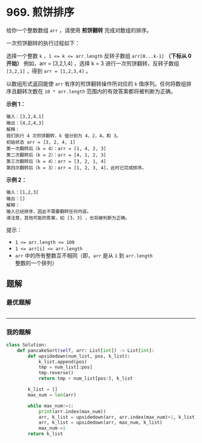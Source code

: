 # 969. 煎饼排序

给你一个整数数组 `arr` ，请使用 **煎饼翻转** 完成对数组的排序。

一次煎饼翻转的执行过程如下：

选择一个整数 `k` ，`1 <= k <= arr.length`
反转子数组 `arr[0...k-1]` **（下标从 0 开始）**
例如，arr = [3,2,1,4] ，选择 k = 3 进行一次煎饼翻转，反转子数组 `[3,2,1]` ，得到 `arr = [1,2,3,4]` 。

以数组形式返回能使 `arr` 有序的煎饼翻转操作所对应的 `k` 值序列。任何将数组排序且翻转次数在 `10 * arr.length` 范围内的有效答案都将被判断为正确。



**示例 1：**
```
输入：[3,2,4,1]
输出：[4,2,4,3]
解释：
我们执行 4 次煎饼翻转，k 值分别为 4，2，4，和 3。
初始状态 arr = [3, 2, 4, 1]
第一次翻转后（k = 4）：arr = [1, 4, 2, 3]
第二次翻转后（k = 2）：arr = [4, 1, 2, 3]
第三次翻转后（k = 4）：arr = [3, 2, 1, 4]
第四次翻转后（k = 3）：arr = [1, 2, 3, 4]，此时已完成排序。 
```

**示例 2：**

```
输入：[1,2,3]
输出：[]
解释：
输入已经排序，因此不需要翻转任何内容。
请注意，其他可能的答案，如 [3，3] ，也将被判断为正确。
```

提示：

- `1 <= arr.length <= 100`
- `1 <= arr[i] <= arr.length`
- `arr` 中的所有整数互不相同（即，`arr` 是从 `1` 到 `arr.length` 整数的一个排列）

## 题解

### 最优题解

```python


```
---

### 我的题解

```python
class Solution:
    def pancakeSort(self, arr: List[int]) -> List[int]:
        def upsidedown(num_list, pos, k_list):
            k_list.append(pos)
            tmp = num_list[:pos]
            tmp.reverse()
            return tmp + num_list[pos:], k_list

        k_list = []
        max_num = len(arr)

        while max_num!=1:
            print(arr.index(max_num))
            arr, k_list = upsidedown(arr, arr.index(max_num)+1, k_list)
            arr, k_list = upsidedown(arr, max_num, k_list)
            max_num-=1
        return k_list

```
